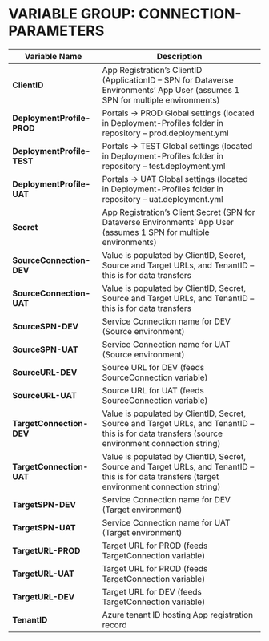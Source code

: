 # VARIABLE GROUP: CONNECTION-PARAMETERS

|Variable Name	|Description|
|---------------|-----------|
|**ClientID**	|App Registration’s ClientID (ApplicationID – SPN for Dataverse Environments’ App User (assumes 1 SPN for multiple environments)|
|**DeploymentProfile-PROD**|	Portals ->  PROD Global settings (located in Deployment-Profiles folder in repository – prod.deployment.yml|
|**DeploymentProfile-TEST**|	Portals -> TEST Global settings (located in Deployment-Profiles folder in repository – test.deployment.yml|
|**DeploymentProfile-UAT**|	Portals -> UAT Global settings (located in Deployment-Profiles folder in repository – uat.deployment.yml|
|**Secret**	|App Registration’s Client Secret (SPN for Dataverse Environments’ App User (assumes 1 SPN for multiple environments)|
|**SourceConnection-DEV**|	Value is populated by ClientID, Secret, Source and Target URLs, and TenantID – this is for data transfers |
|**SourceConnection-UAT**|	Value is populated by ClientID, Secret, Source and Target URLs, and TenantID – this is for data transfers|
|**SourceSPN-DEV**|	Service Connection name for DEV (Source environment)|
|**SourceSPN-UAT**|	Service Connection name for UAT (Source environment)|
|**SourceURL-DEV**|	Source URL for DEV (feeds SourceConnection variable)|
|**SourceURL-UAT**|	Source URL for UAT (feeds SourceConnection variable)|
|**TargetConnection-DEV**|	Value is populated by ClientID, Secret, Source and Target URLs, and TenantID – this is for data transfers (source environment connection string)|
|**TargetConnection-UAT**|	Value is populated by ClientID, Secret, Source and Target URLs, and TenantID – this is for data transfers (target environment connection string)|
|**TargetSPN-DEV**|	Service Connection name for DEV (Target environment)|
|**TargetSPN-UAT**|	Service Connection name for UAT (Target environment)|
|**TargetURL-PROD**|	Target URL for PROD (feeds TargetConnection variable)|
|**TargetURL-UAT**|	Target URL for PROD (feeds TargetConnection variable)|
|**TargetURL-DEV**|	Target URL for DEV (feeds TargetConnection variable)|
|**TenantID**|	Azure tenant ID hosting App registration record|
